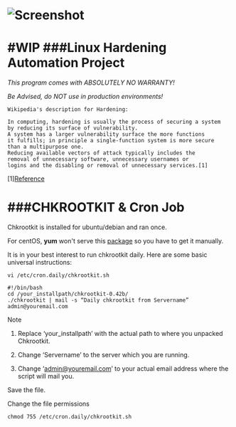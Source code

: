 ![Screenshot](https://raw.github.com/emirozer/nixarmor/master/docs/nixarmor.png)
=======================
#WIP
###Linux Hardening Automation Project
==============
*This program comes with ABSOLUTELY NO WARRANTY!*

*Be Advised, do NOT use in production environments!*

	Wikipedia's description for Hardening:

    In computing, hardening is usually the process of securing a system
    by reducing its surface of vulnerability.
    A system has a larger vulnerability surface the more functions
    it fulfills; in principle a single-function system is more secure
    than a multipurpose one.
    Reducing available vectors of attack typically includes the
    removal of unnecessary software, unnecessary usernames or
    logins and the disabling or removal of unnecessary services.[1]
[1][Reference](http://en.wikipedia.org/wiki/Hardening_%28computing%29)

###CHKROOTKIT & Cron Job
=============
Chkrootkit is installed for ubuntu/debian and ran once.

For centOS, **yum** won't serve this [package](http://www.chkrootkit.org/) so you have to get it manually.

It is in your best interest to run chkrootkit daily.
Here are some basic universal instructions:

	vi /etc/cron.daily/chkrootkit.sh

	#!/bin/bash
	cd /your_installpath/chkrootkit-0.42b/
	./chkrootkit | mail -s “Daily chkrootkit from Servername” admin@youremail.com


Note

1. Replace ‘your_installpath’ with the actual path to where you unpacked Chkrootkit.

2. Change ‘Servername’ to the server which you are running.

3. Change ‘admin@youremail.com’ to your actual email address where the script will mail you.


Save the file.

Change the file permissions
	
	chmod 755 /etc/cron.daily/chkrootkit.sh
